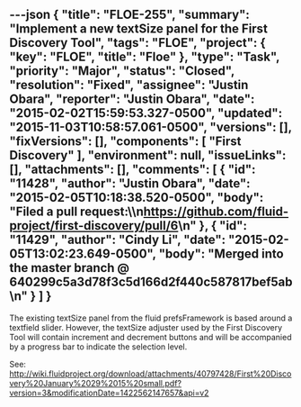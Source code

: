---json
{
  "title": "FLOE-255",
  "summary": "Implement a new textSize panel for the First Discovery Tool",
  "tags": "FLOE",
  "project": {
    "key": "FLOE",
    "title": "Floe"
  },
  "type": "Task",
  "priority": "Major",
  "status": "Closed",
  "resolution": "Fixed",
  "assignee": "Justin Obara",
  "reporter": "Justin Obara",
  "date": "2015-02-02T15:59:53.327-0500",
  "updated": "2015-11-03T10:58:57.061-0500",
  "versions": [],
  "fixVersions": [],
  "components": [
    "First Discovery"
  ],
  "environment": null,
  "issueLinks": [],
  "attachments": [],
  "comments": [
    {
      "id": "11428",
      "author": "Justin Obara",
      "date": "2015-02-05T10:18:38.520-0500",
      "body": "Filed a pull request:\\\n<https://github.com/fluid-project/first-discovery/pull/6>\n"
    },
    {
      "id": "11429",
      "author": "Cindy Li",
      "date": "2015-02-05T13:02:23.649-0500",
      "body": "Merged into the master branch @ 640299c5a3d78f3c5d166d2f440c587817bef5ab\n"
    }
  ]
}
---
The existing textSize panel from the fluid prefsFramework is based around a textfield slider. However, the textSize adjuster used by the First Discovery Tool will contain increment and decrement buttons and will be accompanied by a progress bar to indicate the selection level.

See: <http://wiki.fluidproject.org/download/attachments/40797428/First%20Discovery%20January%2029%2015%20small.pdf?version=3&modificationDate=1422562147657&api=v2>

        